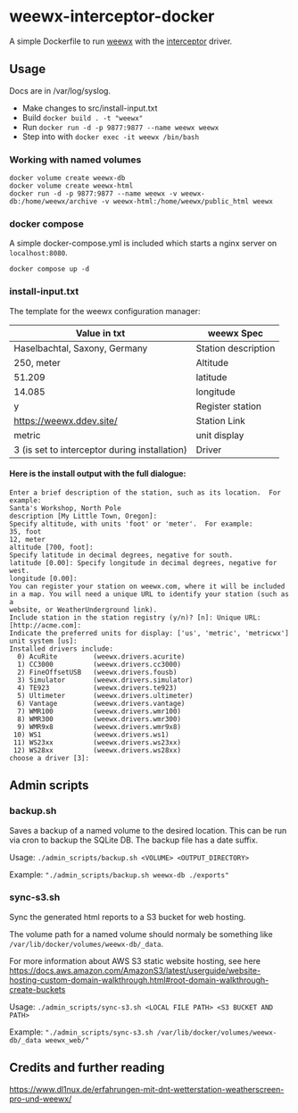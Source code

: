 # weewx-interceptor-docker

A simple Dockerfile to run [weewx](https://github.com/weewx/weewx) with the [interceptor](https://github.com/matthewwall/weewx-interceptor) driver.

## Usage

Docs are in /var/log/syslog.

* Make changes to src/install-input.txt
* Build `docker build . -t "weewx"`
* Run `docker run -d -p 9877:9877 --name weewx weewx`
* Step into with `docker exec -it weewx /bin/bash`

### Working with named volumes

```
docker volume create weewx-db
docker volume create weewx-html
docker run -d -p 9877:9877 --name weewx -v weewx-db:/home/weewx/archive -v weewx-html:/home/weewx/public_html weewx
```

### docker compose

A simple docker-compose.yml is included which starts a nginx server on `localhost:8080`.

`docker compose up -d`


### install-input.txt

The template for the weewx configuration manager:

| Value in txt                  | weewx Spec          |
|-------------------------------|---------------------|
| Haselbachtal, Saxony, Germany | Station description |
| 250, meter                    | Altitude            |
| 51.209                        | latitude            |
| 14.085                        | longitude           |
| y                             | Register station    |
| https://weewx.ddev.site/      | Station Link        |
| metric                        | unit display        |
| 3 (is set to interceptor during installation) | Driver              |

#### Here is the install output with the full dialogue:

```
Enter a brief description of the station, such as its location.  For example:
Santa's Workshop, North Pole
description [My Little Town, Oregon]: 
Specify altitude, with units 'foot' or 'meter'.  For example:
35, foot
12, meter
altitude [700, foot]: 
Specify latitude in decimal degrees, negative for south.
latitude [0.00]: Specify longitude in decimal degrees, negative for west.
longitude [0.00]: 
You can register your station on weewx.com, where it will be included
in a map. You will need a unique URL to identify your station (such as a
website, or WeatherUnderground link).
Include station in the station registry (y/n)? [n]: Unique URL: [http://acme.com]: 
Indicate the preferred units for display: ['us', 'metric', 'metricwx']
unit system [us]: 
Installed drivers include:
  0) AcuRite         (weewx.drivers.acurite)   
  1) CC3000          (weewx.drivers.cc3000)    
  2) FineOffsetUSB   (weewx.drivers.fousb)     
  3) Simulator       (weewx.drivers.simulator) 
  4) TE923           (weewx.drivers.te923)     
  5) Ultimeter       (weewx.drivers.ultimeter) 
  6) Vantage         (weewx.drivers.vantage)   
  7) WMR100          (weewx.drivers.wmr100)    
  8) WMR300          (weewx.drivers.wmr300)    
  9) WMR9x8          (weewx.drivers.wmr9x8)    
 10) WS1             (weewx.drivers.ws1)       
 11) WS23xx          (weewx.drivers.ws23xx)    
 12) WS28xx          (weewx.drivers.ws28xx)    
choose a driver [3]:
```

## Admin scripts

### backup.sh

Saves a backup of a named volume to the desired location. This can be run via cron to backup the SQLite DB.
The backup file has a date suffix.

Usage: `./admin_scripts/backup.sh <VOLUME> <OUTPUT_DIRECTORY>`

Example: `"./admin_scripts/backup.sh weewx-db ./exports"`

### sync-s3.sh

Sync the generated html reports to a S3 bucket for web hosting.

The volume path for a named volume should normaly be something like `/var/lib/docker/volumes/weewx-db/_data`.

For more information about AWS S3 static website hosting, see here https://docs.aws.amazon.com/AmazonS3/latest/userguide/website-hosting-custom-domain-walkthrough.html#root-domain-walkthrough-create-buckets

Usage: `./admin_scripts/sync-s3.sh <LOCAL FILE PATH> <S3 BUCKET AND PATH>`

Example: `"./admin_scripts/sync-s3.sh /var/lib/docker/volumes/weewx-db/_data weewx_web/"`

## Credits and further reading

https://www.dl1nux.de/erfahrungen-mit-dnt-wetterstation-weatherscreen-pro-und-weewx/
